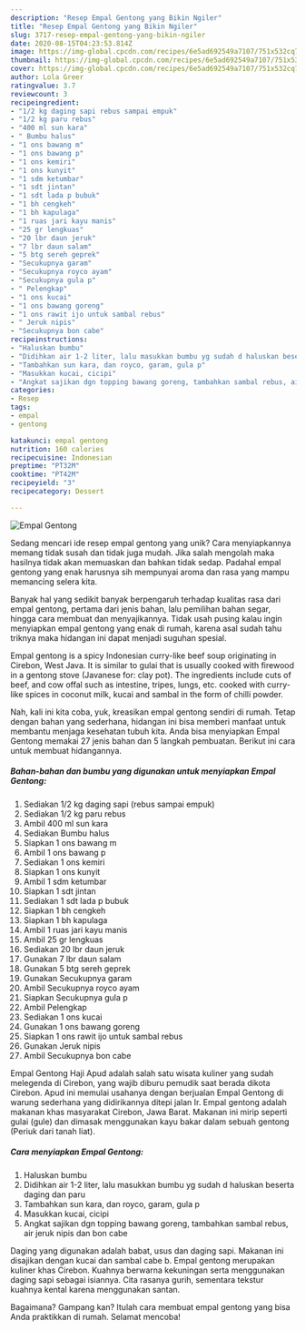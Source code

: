 ```yaml
---
description: "Resep Empal Gentong yang Bikin Ngiler"
title: "Resep Empal Gentong yang Bikin Ngiler"
slug: 3717-resep-empal-gentong-yang-bikin-ngiler
date: 2020-08-15T04:23:53.814Z
image: https://img-global.cpcdn.com/recipes/6e5ad692549a7107/751x532cq70/empal-gentong-foto-resep-utama.jpg
thumbnail: https://img-global.cpcdn.com/recipes/6e5ad692549a7107/751x532cq70/empal-gentong-foto-resep-utama.jpg
cover: https://img-global.cpcdn.com/recipes/6e5ad692549a7107/751x532cq70/empal-gentong-foto-resep-utama.jpg
author: Lola Greer
ratingvalue: 3.7
reviewcount: 3
recipeingredient:
- "1/2 kg daging sapi rebus sampai empuk"
- "1/2 kg paru rebus"
- "400 ml sun kara"
- " Bumbu halus"
- "1 ons bawang m"
- "1 ons bawang p"
- "1 ons kemiri"
- "1 ons kunyit"
- "1 sdm ketumbar"
- "1 sdt jintan"
- "1 sdt lada p bubuk"
- "1 bh cengkeh"
- "1 bh kapulaga"
- "1 ruas jari kayu manis"
- "25 gr lengkuas"
- "20 lbr daun jeruk"
- "7 lbr daun salam"
- "5 btg sereh geprek"
- "Secukupnya garam"
- "Secukupnya royco ayam"
- "Secukupnya gula p"
- " Pelengkap"
- "1 ons kucai"
- "1 ons bawang goreng"
- "1 ons rawit ijo untuk sambal rebus"
- " Jeruk nipis"
- "Secukupnya bon cabe"
recipeinstructions:
- "Haluskan bumbu"
- "Didihkan air 1-2 liter, lalu masukkan bumbu yg sudah d haluskan beserta daging dan paru"
- "Tambahkan sun kara, dan royco, garam, gula p"
- "Masukkan kucai, cicipi"
- "Angkat sajikan dgn topping bawang goreng, tambahkan sambal rebus, air jeruk nipis dan bon cabe"
categories:
- Resep
tags:
- empal
- gentong

katakunci: empal gentong 
nutrition: 160 calories
recipecuisine: Indonesian
preptime: "PT32M"
cooktime: "PT42M"
recipeyield: "3"
recipecategory: Dessert

---
```



![Empal Gentong](https://img-global.cpcdn.com/recipes/6e5ad692549a7107/751x532cq70/empal-gentong-foto-resep-utama.jpg)

Sedang mencari ide resep empal gentong yang unik? Cara menyiapkannya memang tidak susah dan tidak juga mudah. Jika salah mengolah maka hasilnya tidak akan memuaskan dan bahkan tidak sedap. Padahal empal gentong yang enak harusnya sih mempunyai aroma dan rasa yang mampu memancing selera kita.

Banyak hal yang sedikit banyak berpengaruh terhadap kualitas rasa dari empal gentong, pertama dari jenis bahan, lalu pemilihan bahan segar, hingga cara membuat dan menyajikannya. Tidak usah pusing kalau ingin menyiapkan empal gentong yang enak di rumah, karena asal sudah tahu triknya maka hidangan ini dapat menjadi suguhan spesial.

Empal gentong is a spicy Indonesian curry-like beef soup originating in Cirebon, West Java. It is similar to gulai that is usually cooked with firewood in a gentong stove (Javanese for: clay pot). The ingredients include cuts of beef, and cow offal such as intestine, tripes, lungs, etc. cooked with curry-like spices in coconut milk, kucai and sambal in the form of chilli powder.


Nah, kali ini kita coba, yuk, kreasikan empal gentong sendiri di rumah. Tetap dengan bahan yang sederhana, hidangan ini bisa memberi manfaat untuk membantu menjaga kesehatan tubuh kita. Anda bisa menyiapkan Empal Gentong memakai 27 jenis bahan dan 5 langkah pembuatan. Berikut ini cara untuk membuat hidangannya.

<!--inarticleads1-->

##### Bahan-bahan dan bumbu yang digunakan untuk menyiapkan Empal Gentong:

1. Sediakan 1/2 kg daging sapi (rebus sampai empuk)
1. Sediakan 1/2 kg paru rebus
1. Ambil 400 ml sun kara
1. Sediakan  Bumbu halus
1. Siapkan 1 ons bawang m
1. Ambil 1 ons bawang p
1. Sediakan 1 ons kemiri
1. Siapkan 1 ons kunyit
1. Ambil 1 sdm ketumbar
1. Siapkan 1 sdt jintan
1. Sediakan 1 sdt lada p bubuk
1. Siapkan 1 bh cengkeh
1. Siapkan 1 bh kapulaga
1. Ambil 1 ruas jari kayu manis
1. Ambil 25 gr lengkuas
1. Sediakan 20 lbr daun jeruk
1. Gunakan 7 lbr daun salam
1. Gunakan 5 btg sereh geprek
1. Gunakan Secukupnya garam
1. Ambil Secukupnya royco ayam
1. Siapkan Secukupnya gula p
1. Ambil  Pelengkap
1. Sediakan 1 ons kucai
1. Gunakan 1 ons bawang goreng
1. Siapkan 1 ons rawit ijo untuk sambal rebus
1. Gunakan  Jeruk nipis
1. Ambil Secukupnya bon cabe


Empal Gentong Haji Apud adalah salah satu wisata kuliner yang sudah melegenda di Cirebon, yang wajib diburu pemudik saat berada dikota Cirebon. Apud ini memulai usahanya dengan berjualan Empal Gentong di warung sederhana yang didirikannya ditepi jalan Ir. Empal gentong adalah makanan khas masyarakat Cirebon, Jawa Barat. Makanan ini mirip seperti gulai (gule) dan dimasak menggunakan kayu bakar dalam sebuah gentong (Periuk dari tanah liat). 

<!--inarticleads2-->

##### Cara menyiapkan Empal Gentong:

1. Haluskan bumbu
1. Didihkan air 1-2 liter, lalu masukkan bumbu yg sudah d haluskan beserta daging dan paru
1. Tambahkan sun kara, dan royco, garam, gula p
1. Masukkan kucai, cicipi
1. Angkat sajikan dgn topping bawang goreng, tambahkan sambal rebus, air jeruk nipis dan bon cabe


Daging yang digunakan adalah babat, usus dan daging sapi. Makanan ini disajikan dengan kucai dan sambal cabe b. Empal gentong merupakan kuliner khas Cirebon. Kuahnya berwarna kekuningan serta menggunakan daging sapi sebagai isiannya. Cita rasanya gurih, sementara tekstur kuahnya kental karena menggunakan santan. 

Bagaimana? Gampang kan? Itulah cara membuat empal gentong yang bisa Anda praktikkan di rumah. Selamat mencoba!
